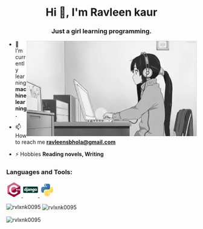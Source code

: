 <h1 align="center">Hi 👋, I'm Ravleen kaur</h1>
<h3 align="center">Just a girl learning programming.</h3>
<img align="right" src="https://github.com/Rvlxnk0095/rk24/blob/main/2.gif" width="450"/>

- 🌱 I’m currently learning **machine learning.**

- 📫 How to reach me **ravleensbhola@gmail.com**

- ⚡ Hobbies **Reading novels, Writing**


<h3 align="left">Languages and Tools:</h3>
<p align="left"> <a href="https://www.w3schools.com/cpp/" target="_blank"> <img src="https://raw.githubusercontent.com/devicons/devicon/master/icons/cplusplus/cplusplus-original.svg" alt="cplusplus" width="40" height="40"/> </a> <a href="https://www.djangoproject.com/" target="_blank"> <img src="https://raw.githubusercontent.com/devicons/devicon/master/icons/django/django-original.svg" alt="django" width="40" height="40"/> </a> <a href="https://www.python.org" target="_blank"> <img src="https://raw.githubusercontent.com/devicons/devicon/master/icons/python/python-original.svg" alt="python" width="40" height="40"/> </a> </p>

<p><img align="left" src="https://github-readme-stats.vercel.app/api/top-langs?username=rvlxnk0095&show_icons=true&locale=en&layout=compact" alt="rvlxnk0095" /></p>

<p>&nbsp;<img align="center" src="https://github-readme-stats.vercel.app/api?username=rvlxnk0095&show_icons=true&locale=en" alt="rvlxnk0095" /></p>

<p><img align="center" src="https://github-readme-streak-stats.herokuapp.com/?user=rvlxnk0095&" alt="rvlxnk0095" /></p>

